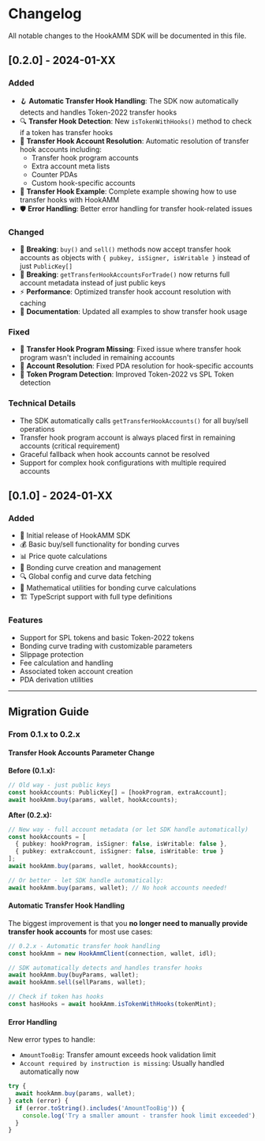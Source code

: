 # Changelog

All notable changes to the HookAMM SDK will be documented in this file.

## [0.2.0] - 2024-01-XX

### Added
- 🪝 **Automatic Transfer Hook Handling**: The SDK now automatically detects and handles Token-2022 transfer hooks
- 🔍 **Transfer Hook Detection**: New `isTokenWithHooks()` method to check if a token has transfer hooks
- 🔧 **Transfer Hook Account Resolution**: Automatic resolution of transfer hook accounts including:
  - Transfer hook program accounts
  - Extra account meta lists
  - Counter PDAs
  - Custom hook-specific accounts
- 📖 **Transfer Hook Example**: Complete example showing how to use transfer hooks with HookAMM
- 🛡️ **Error Handling**: Better error handling for transfer hook-related issues

### Changed
- 🔄 **Breaking**: `buy()` and `sell()` methods now accept transfer hook accounts as objects with `{ pubkey, isSigner, isWritable }` instead of just `PublicKey[]`
- 🔄 **Breaking**: `getTransferHookAccountsForTrade()` now returns full account metadata instead of just public keys
- ⚡ **Performance**: Optimized transfer hook account resolution with caching
- 📝 **Documentation**: Updated all examples to show transfer hook usage

### Fixed
- 🐛 **Transfer Hook Program Missing**: Fixed issue where transfer hook program wasn't included in remaining accounts
- 🐛 **Account Resolution**: Fixed PDA resolution for hook-specific accounts
- 🐛 **Token Program Detection**: Improved Token-2022 vs SPL Token detection

### Technical Details
- The SDK automatically calls `getTransferHookAccounts()` for all buy/sell operations
- Transfer hook program account is always placed first in remaining accounts (critical requirement)
- Graceful fallback when hook accounts cannot be resolved
- Support for complex hook configurations with multiple required accounts

## [0.1.0] - 2024-01-XX

### Added
- 🚀 Initial release of HookAMM SDK
- 💰 Basic buy/sell functionality for bonding curves
- 📊 Price quote calculations
- 🎯 Bonding curve creation and management
- 🔍 Global config and curve data fetching
- 📐 Mathematical utilities for bonding curve calculations
- 🏗️ TypeScript support with full type definitions

### Features
- Support for SPL tokens and basic Token-2022 tokens
- Bonding curve trading with customizable parameters
- Slippage protection
- Fee calculation and handling
- Associated token account creation
- PDA derivation utilities

---

## Migration Guide

### From 0.1.x to 0.2.x

#### Transfer Hook Accounts Parameter Change

**Before (0.1.x):**
```typescript
// Old way - just public keys
const hookAccounts: PublicKey[] = [hookProgram, extraAccount];
await hookAmm.buy(params, wallet, hookAccounts);
```

**After (0.2.x):**
```typescript
// New way - full account metadata (or let SDK handle automatically)
const hookAccounts = [
  { pubkey: hookProgram, isSigner: false, isWritable: false },
  { pubkey: extraAccount, isSigner: false, isWritable: true }
];
await hookAmm.buy(params, wallet, hookAccounts);

// Or better - let SDK handle automatically:
await hookAmm.buy(params, wallet); // No hook accounts needed!
```

#### Automatic Transfer Hook Handling

The biggest improvement is that you **no longer need to manually provide transfer hook accounts** for most use cases:

```typescript
// 0.2.x - Automatic transfer hook handling
const hookAmm = new HookAmmClient(connection, wallet, idl);

// SDK automatically detects and handles transfer hooks
await hookAmm.buy(buyParams, wallet);
await hookAmm.sell(sellParams, wallet);

// Check if token has hooks
const hasHooks = await hookAmm.isTokenWithHooks(tokenMint);
```

#### Error Handling

New error types to handle:
- `AmountTooBig`: Transfer amount exceeds hook validation limit
- `Account required by instruction is missing`: Usually handled automatically now

```typescript
try {
  await hookAmm.buy(params, wallet);
} catch (error) {
  if (error.toString().includes('AmountTooBig')) {
    console.log('Try a smaller amount - transfer hook limit exceeded');
  }
}
```